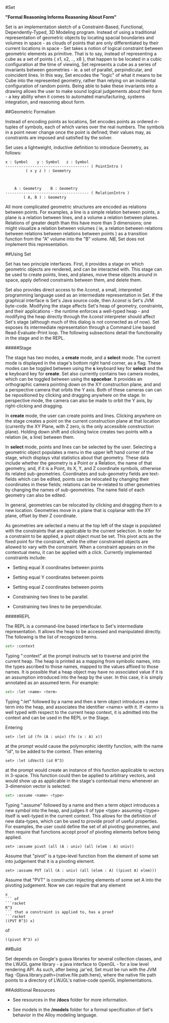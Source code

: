 #Set

**"Formal Reasoning Informs Reasoning About Form"**

Set is an implementation sketch of a Constraint-Based, Functional, Dependently-Typed, 3D Modeling program.
Instead of using a traditional representation of geometric objects by locating spacial boundaries and volumes in space -
as clouds of points that are only differentiated by their current locations in space - Set takes a notion of logical constraint
between geometric elements as primitive. That is to say, instead of representing a cube as a set of points { x1, x2, .., x8 },
that happen to be located in a cubic configuration at the time of viewing, Set represents a cube as a series of invariants
between geometries - ie. a set of parallel, perpindicular, and coincident lines. In this way, Set encodes the "logic" of what
it means to be Cube into the represented geometry, rather than relying on an incidental configuration of random points.
Being able to bake these invariants into a drawing allows the user to make sound logical judgements about their form - a key ability
when it comes to automated manufacturing, systems integration, and reasoning about form.

##Geometric Formalism

Instead of encoding points as locations, Set encodes points as ordered *n*-tuples of symbols, each of which varies over
the real numbers. The symbols in a point never change once the point is defined; their values may, as constraints are
imposed and satisfied by the solver.

Set uses a lightweight, inductive definition to introduce Geometry, as follows:



	x : Symbol    y : Symbol   z : Symbol
	------------------------------------- ( PointIntro )
	         ( x y z ) : Geometry



	    A : Geometry    B : Geometry
	------------------------------------- ( RelationIntro )
	        ( A, B ) : Geometry



All more complicated geometric structures are encoded as relations between points. For examples, a line is a simple
relation between points, a plane is a relation between lines, and a volume a relation between planes. Relations of
greater depth than this have more than 3 dimensions; one might visualize a relation between volumes ( ie, a relation
between relations between relations between relations between points ) as a transition function from the "A" volume into
the "B" volume. *NB*, Set does not implement this representation.

##Using Set

Set has two principle interfaces. First, it provides a stage on which geometric objects are rendered, and can be interacted
with. This stage can be used to create points, lines, and planes, move these objects around in space, apply defined
constraints between them, and delete them.

Set also provides direct access to the *&lambda;const*, a small, interpreted programming language used as an intermediate
representation in Set. If the graphical interface is Set's Java source code, then *&lambda;const* is Set's JVM byte-code.
Modifying the stage affects Set's heap of geometry, constraints, and their applications - the runtime enforces a well-typed
heap - and modifying the heap directly through the *&lambda;const* interpreter should affect Set's stage (although much
of this dialog is not connected as of now). Set exposes its intermediate representation through a Command Line based
Read-Evaluate-Print loop. The following subsections detail the functionality in the stage and in the REPL.

#####Stage

The stage has two modes, a **create** mode, and a **select** mode. The current mode is displayed in the stage's bottom
right hand corner, as a flag. These modes can be toggled between using the **s** keyboard key for **select** and the
**c** keyboard key for **create**. Set also currently contains two camera modes, which can be toggled between using the
**spacebar**. It provides an orthographic camera pointing down on the XY construction plane, and and a perspective camera
that orbits the Y axis. Both of these cameras can can be repositioned by clicking and dragging anywhere on the stage.
In perspective mode, the camera can also be made to orbit the Y axis, by right-clicking and dragging.

In **create** mode, the user can create points and lines. Clicking anywhere on the stage creates a point on the current
construction plane at that location (currently the XY Plane, with Z zero, is the only accessible construction plane).
Holding down shift and clicking twice creates two points with a relation (ie, a line) between them.

In **select** mode, points and lines can be selected by the user. Selecting a geometric object populates a menu in the
upper left hand corner of the stage, which displays vital statistics about that geometry. These data include whether the
geometry is a Point or a Relation, the name of that geometry, and, if it is a Point, its X, Y, and Z coordinate symbols,
otherwise its related sub-geometries. Coordinates and sub-geometry fields are text-fields which can be edited, points can
be relocated by changing their coordinates in these fields; relations can be re-related to other geometries by changing
the names of sub-geometries. The name field of each geometry can also be edited.

In general, geometries can be relocated by clicking and dragging them to a new location. Geometries move in a plane that
is coplanar with the XY plane, offset by their Z coordinate.

As geometries are selected a menu at the top left of the stage is populated with the constraints that are applicable to
the current selection. In order for a constraint to be applied, a pivot object must be set. This pivot acts as the fixed
point for the constraint, while the other constrained objects are allowed to vary with the constraint. When a constraint
appears on in the contextual menu, it can be applied with a click. Currently implemented constraints include:

-   Setting equal X coordinates between points


-   Setting equal Y coordinates between points


-   Setting equal Z coordinates between points


-   Constraining two lines to be parallel.


-   Constraining two lines to be perpendicular.


#####REPL

The REPL is a command-line based interface to Set's intermediate representation. It allows the heap to be accessed and
manipulated directly. The following is the list of recognized terms.

```sh
set> :context
```

Typing ":context" at the prompt instructs set to traverse and print the current heap. The heap is printed
as a mapping from symbolic names, into the types ascribed to those names, mapped to the values affixed to those names. It
is possible that a heap object may have no associated value if it is an assumption introduced into the heap by the user.
In this case, it is simply annotated as an assumed term. For example:



```sh
set> :let <name> <term>
```

Typing ":let" followed by a name and then a term object introduces a new term into the heap, and associates the identifier
\<name\> with it. If \<term\> is well typed with respect to the current heap context, it is admitted into the context and
can be used in the REPL or the Stage.


Entering

```racket
set> :let id (fn (A : univ) (fn (x : A) x))
```

at the prompt would cause the polymorphic identity function, with the name "id", to be added to the context. Then
entering

```racket
set> :let idVect3 (id R^3)
```

at the prompt would create an instance of this function applicable to vectors in 3-space. This function could then be applied
to arbitrary vectors, and would show up as applicable in the stage's contextual menu whenever an 3-dimension vector is selected.

```sh
set> :assume <name> <type>
```

Typing ":assume" followed by a name and then a term object introduces a new symbol into the heap, and judges it of type \<type\>
assuming <\type\> itself is well-typed in the current context. This allows for the definition of new data-types, which can be used to
provide proof of useful properties. For examples, the user could define the set of all pivoting geometries, and then require that
functions accept proof of pivoting elements before being applied.

```racket
set> :assume pivot (all (A : univ) (all (elem : A) univ))
```

Assume that "pivot" is a type-level function from the element of some set into judgement that it is a pivoting element.

```racket
set> :assume PVT (all (A : univ) (all (elem : A) ((pivot A) elem)))
```

Assume that "PVT" is constructor injecting elements of some set A into the pivoting judgement. Now we can require that
any element
```racket
x
``` of
```racket
R^3
``` that a constraint is applied to, has a proof
```racket
((PVT R^3) x)
```
of
```racket
((pivot R^3) x)
```

##Build

Set depends on Google's guava libraries for several collection classes, and the LWJGL game library - a java interface to
OpenGL - for a low level rendering API. As such, after being .jar'ed, Set must be run with the JVM flag
-Djava.library.path={native.file.path.here}, where the native file path points to a directory of LWJGL's native-code
openGL implementations.

##Additional Resources

-   See resources in the **/docs** folder for more information.

-   See models in the **/models** folder for a formal specification of Set's behavior in the Alloy modeling language.